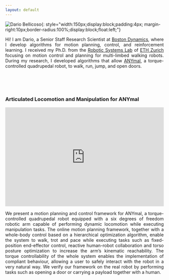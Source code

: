 ```yaml
---
layout: default
---
```

![Dario Bellicoso](/assets/images/alma_pic.png){: style="width:150px;display:block;padding:4px; margin-right:10px;border-radius:100%;display:block;float:left;"}
<p style="text-align:justify">
Hi! I am Dario, a Senior Staff Research Scientist at <a href="https://bostondynamics.com/">Boston Dynamics</a>, where I develop algorithms for motion planning, control, and reinforcement learning. I received my Ph.D. from the <a href="http://www.rsl.ethz.ch">Robotic Systems Lab</a> of <a href="https://www.ethz.ch/en.html">ETH Zurich</a> focusing on motion control and planning for multi-limbed walking robots. During my research, I developed algorithms that allow <a href="https://youtu.be/m1-s8iOJaI4">ANYmal</a>, a torque-controlled quadrupedal robot, to walk, run, jump, and open doors.
</p>
<div style="padding-top:50px"></div>


### Articulated Locomotion and Manipulation for ANYmal
<div class="container">
  <iframe width="100%" height="315" padding-bottom="10px" src="https://www.youtube.com/embed/XrcLXX4AEWE" frameborder="0" allow="accelerometer; autoplay; encrypted-media; gyroscope; picture-in-picture" allowfullscreen></iframe>
</div>
<p style="text-align:justify">
We present a motion planning and control framework for ANYmal, a torque-controlled quadrupedal robot equipped with a six degrees of freedom robotic arm capable of performing dynamic locomotion while executing manipulation tasks. The online motion planning framework, together with a whole-body control based on a hierarchical optimization algorithm, enable the system to walk, trot and pace while executing tasks such as fixed-position end-effector control, reactive human-robot collaboration and torso posture optimization to increase the arm’s kinematic reachability. The torque controllability of the whole system enables the implementation of compliant behaviour, allowing a user to safely interact with the robot in a very natural way. We verify our framework on the real robot by performing tasks such as opening a door or carrying a payload together with a human.
</p>
